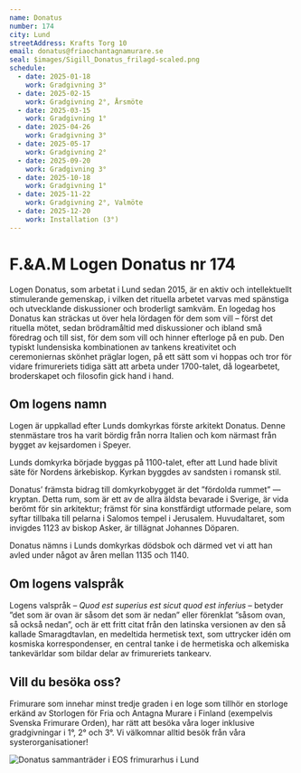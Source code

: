 ```yaml
---
name: Donatus
number: 174
city: Lund
streetAddress: Krafts Torg 10
email: donatus@friaochantagnamurare.se
seal: $images/Sigill_Donatus_frilagd-scaled.png
schedule:
  - date: 2025-01-18
    work: Gradgivning 3°
  - date: 2025-02-15
    work: Gradgivning 2°, Årsmöte
  - date: 2025-03-15
    work: Gradgivning 1°
  - date: 2025-04-26
    work: Gradgivning 3°
  - date: 2025-05-17
    work: Gradgivning 2°
  - date: 2025-09-20
    work: Gradgivning 3°
  - date: 2025-10-18
    work: Gradgivning 1°
  - date: 2025-11-22
    work: Gradgivning 2°, Valmöte
  - date: 2025-12-20
    work: Installation (3°)
---
```

# F.&A.M Logen Donatus nr 174

Logen Donatus, som arbetat i Lund sedan 2015, är en aktiv och intellektuellt stimulerande gemenskap, i vilken det rituella arbetet varvas med spänstiga och utvecklande diskussioner och broderligt samkväm. En logedag hos Donatus kan sträckas ut över hela lördagen för dem som vill – först det rituella mötet, sedan brödramåltid med diskussioner och ibland små föredrag och till sist, för dem som vill och hinner efterloge på en pub. Den typiskt lundensiska kombinationen av tankens kreativitet och ceremoniernas skönhet präglar logen, på ett sätt som vi hoppas och tror för vidare frimureriets tidiga sätt att arbeta under 1700-talet, då logearbetet, broderskapet och filosofin gick hand i hand.

## Om logens namn

Logen är uppkallad efter Lunds domkyrkas förste arkitekt Donatus. Denne stenmästare tros ha varit bördig från norra Italien och kom närmast från bygget av kejsardomen i Speyer.

Lunds domkyrka började byggas på 1100-talet, efter att Lund hade blivit säte för Nordens ärkebiskop. Kyrkan byggdes av sandsten i romansk stil. 

Donatus’ främsta bidrag till domkyrkobygget är det ”fördolda rummet” — kryptan. Detta rum, som är ett av de allra äldsta bevarade i Sverige, är vida berömt för sin arkitektur; främst för sina konstfärdigt utformade pelare, som syftar tillbaka till pelarna i Salomos tempel i Jerusalem. Huvudaltaret, som invigdes 1123 av biskop Asker, är tillägnat Johannes Döparen. 

Donatus nämns i Lunds domkyrkas dödsbok och därmed vet vi att han avled under något av åren mellan 1135 och 1140.

## Om logens valspråk

Logens valspråk – _Quod est superius est sicut quod est inferius_ – betyder ”det som är ovan är såsom det som är nedan” eller förenklat ”såsom ovan, så också nedan”, och är ett fritt citat från den latinska versionen av den så kallade Smaragdtavlan, en medeltida hermetisk text, som uttrycker idén om kosmiska korrespondenser, en central tanke i de hermetiska och alkemiska tankevärldar som bildar delar av frimureriets tankearv.

## Vill du besöka oss?

Frimurare som innehar minst tredje graden i en loge som tillhör en storloge erkänd av Storlogen för Fria och Antagna Murare i Finland (exempelvis Svenska Frimurare Orden), har rätt att besöka våra loger inklusive gradgivningar i 1°, 2° och 3°. Vi välkomnar alltid besök från våra systerorganisationer! 

![Donatus sammanträder i EOS frimurarhus i Lund]($images/EOS-1024x735.jpg)